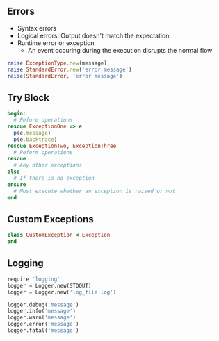 ## Errors
- Syntax errors
- Logical errors: Output doesn't match the expectation
- Runtime error or exception
  - An event occuring during the execution disrupts the normal flow

```rb
raise ExceptionType.new(message)
raise StandardError.new('error message')
raise(StandardError, 'error message')
```

## Try Block
```rb
begin:
  # Peform operations
rescue ExceptionOne => e
  p(e.message)
  p(e.backtrace)
rescue ExceptionTwo, ExceptionThree
  # Peform operations
rescue
  # Any other exceptions
else
  # If there is no exception
ensure
  # Must execute whether an exception is raised or not
end
```

## Custom Exceptions
```rb
class CustomException < Exception
end
```

## Logging
```py
require 'logging'
logger = Logger.new(STDOUT)
logger = Logger.new('log_file.log')

logger.debug('message')
logger.info('message')
logger.warn('message')
logger.error('message')
logger.fatal('message')
```
